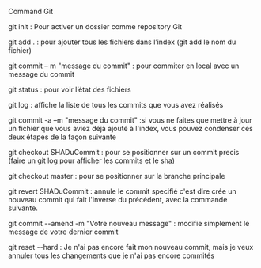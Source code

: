 Command Git

git init : Pour activer un dossier comme repository Git

git add . : pour ajouter  tous les fichiers dans l’index (git add le nom du fichier)

git commit – m "message du commit" : pour commiter en local avec un message du commit

git status : pour voir l’état des fichiers

git log : affiche la liste de tous les commits que vous avez réalisés

git commit -a –m "message du commit" :si vous ne faites que mettre à jour un fichier que vous aviez déjà ajouté à l'index, vous pouvez condenser ces deux étapes de la façon suivante

git checkout SHADuCommit : pour se positionner sur un commit precis (faire un git log pour afficher les commits et le sha)

git checkout master : pour se positionner sur la branche principale 

git revert SHADuCommit : annule le commit specifié c'est dire crée un nouveau commit qui fait l'inverse du précédent, avec la commande suivante.

git commit --amend -m "Votre nouveau message" : modifie simplement le message de votre dernier commit

git reset --hard : Je n'ai pas encore fait mon nouveau commit, mais je veux annuler tous les changements que je n'ai pas encore commités